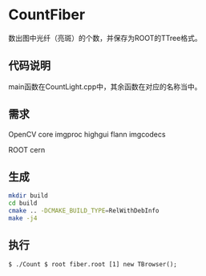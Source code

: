 # CountFiber

数出图中光纤（亮斑）的个数，并保存为ROOT的TTree格式。

## 代码说明

main函数在CountLight.cpp中，其余函数在对应的名称当中。

## 需求

OpenCV core imgproc highgui flann imgcodecs

ROOT cern

## 生成

```sh
mkdir build
cd build
cmake .. -DCMAKE_BUILD_TYPE=RelWithDebInfo
make -j4
```

## 执行

``
$ ./Count
$ root fiber.root
[1] new TBrowser();
``
